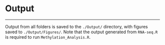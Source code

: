 # Output
***
Output from all folders is saved to the ```./Output/``` directory, with figures saved to ```./Output/Figures/```. Note that the output generated from ```RNA-seq.R``` is required to run ```Methylation_Analysis.R```.